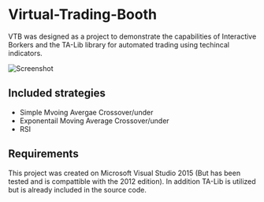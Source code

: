 # Virtual-Trading-Booth
VTB was designed as a project to demonstrate the capabilities of Interactive Borkers and the TA-Lib library for automated trading using techincal indicators.

![Screenshot](https://raw.githubusercontent.com/ngafar/Virtual-Trading-Booth/master/Capture.PNG)

## Included strategies
* Simple Mvoing Avergae Crossover/under
* Exponentail Moving Average Crossover/under
* RSI 

## Requirements
This project was created on Microsoft Visual Studio 2015 (But has been tested and is compattible with the 2012 edition). In addition TA-Lib is utilized but is already included in the source code. 
